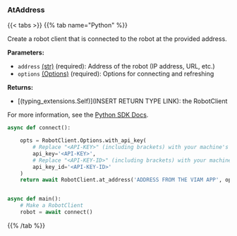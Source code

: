 ### AtAddress

{{< tabs >}}
{{% tab name="Python" %}}

Create a robot client that is connected to the robot at the provided address.

**Parameters:**

- `address` [(str)](https://docs.python.org/3/library/stdtypes.html#text-sequence-type-str) (required): Address of the robot (IP address, URL, etc.)
- `options` [(Options)](https://python.viam.dev/autoapi/viam/robot/client/index.html#viam.robot.client.RobotClient.Options) (required): Options for connecting and refreshing


**Returns:**

- [(typing_extensions.Self)](INSERT RETURN TYPE LINK): the RobotClient

For more information, see the [Python SDK Docs](https://python.viam.dev/autoapi/viam/robot/client/index.html#viam.robot.client.RobotClient.at_address).

``` python {class="line-numbers linkable-line-numbers"}
async def connect():

    opts = RobotClient.Options.with_api_key(
        # Replace "<API-KEY>" (including brackets) with your machine's API key
        api_key='<API-KEY>',
        # Replace "<API-KEY-ID>" (including brackets) with your machine's API key ID
        api_key_id='<API-KEY-ID>'
    )
    return await RobotClient.at_address('ADDRESS FROM THE VIAM APP', opts)


async def main():
    # Make a RobotClient
    robot = await connect()

```

{{% /tab %}}

